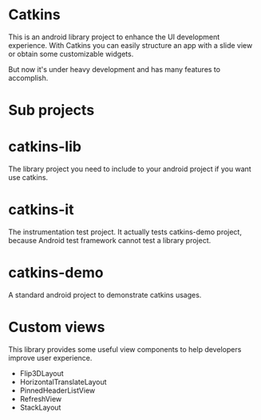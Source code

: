 Catkins
=======

This is an android library project to enhance the UI development experience. With Catkins you can easily structure an
app with a slide view or obtain some customizable widgets.

But now it's under heavy development and has many features to accomplish.


Sub projects
=======

catkins-lib
=====

The library project you need to include to your android project if you want use catkins.

catkins-it
=====
The instrumentation test project. It actually tests catkins-demo project, because Android test framework cannot test a
library project.

catkins-demo
=====

A standard android project to demonstrate catkins usages.

Custom views
====

This library provides some useful view components to help developers improve user experience.

* Flip3DLayout
* HorizontalTranslateLayout
* PinnedHeaderListView
* RefreshView
* StackLayout